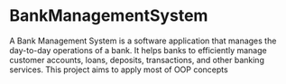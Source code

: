 # BankManagementSystem
A Bank Management System is a software application that manages the day-to-day operations of a bank. It helps banks to efficiently manage customer accounts, loans, deposits, transactions, and other banking services.
This project aims to apply most of OOP concepts

